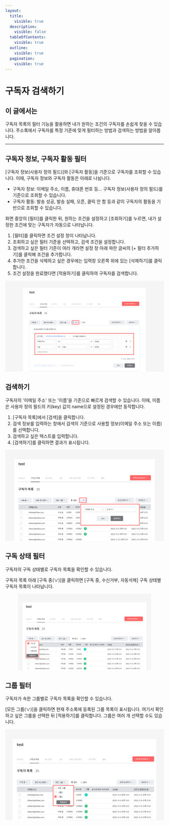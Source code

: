 ```yaml
---
layout:
  title:
    visible: true
  description:
    visible: false
  tableOfContents:
    visible: true
  outline:
    visible: true
  pagination:
    visible: true
---
```


# 구독자 검색하기

## 이 글에서는 <a href="#h_01gfaq4cjqw7jtcp26af3cpf4y" id="h_01gfaq4cjqw7jtcp26af3cpf4y"></a>

구독자 목록의 필터 기능을 활용하면 내가 원하는 조건의 구독자를 손쉽게 찾을 수 있습니다. 주소록에서 구독자를 특정 기준에 맞게 필터하는 방법과 검색하는 방법을 알아봅니다.

***

## 구독자 정보, 구독자 활동 필터 <a href="#h_01gfaq4wa1nv0gyyzg029acycy" id="h_01gfaq4wa1nv0gyyzg029acycy"></a>

\[구독자 정보(사용자 정의 필드)]와 \[구독자 활동]을 기준으로 구독자를 조회할 수 있습니다. 이때, 구독자 정보와 구독자 활동은 아래로 나뉩니다.

* 구독자 정보: 이메일 주소, 이름, 휴대폰 번호 등... 구독자 정보(사용자 정의 필드)를 기준으로 조회할 수 있습니다.
* 구독자 활동: 발송 성공, 발송 실패, 오픈, 클릭 안 함 등과 같이 구독자의 활동을 기반으로 조회할 수 있습니다.

화면 중앙의 \[필터]를 클릭한 뒤, 원하는 조건을 설정하고 \[조회하기]를 누르면, 내가 설정한 조건에 맞는 구독자가 자동으로 나타납니다.

1. \[필터]를 클릭하면 조건 설정 창이 나타납니다.
2. 조회하고 싶은 필터 기준을 선택하고, 검색 조건을 설정합니다.
3. 검색하고 싶은 필터 기준이 여러 개라면 설정 창 아래 파란 글씨의 \[+ 필터 추가하기]를 클릭해 조건을 추가합니다.
4. 추가한 조건을 삭제하고 싶은 경우에는 입력창 오른쪽 위에 있는 \[삭제하기]를 클릭합니다.
5. 조건 설정을 완료했다면 \[적용하기]를 클릭하여 구독자를 검색합니다.

![](<../../.gitbook/assets/3 (8).png>)

## 검색하기 <a href="#h_01gfaq50zhgvhqcsnx5w13717d" id="h_01gfaq50zhgvhqcsnx5w13717d"></a>

구독자의 '이메일 주소' 또는 '이름'을 기준으로 빠르게 검색할 수 있습니다. 이때, 이름은 사용자 정의 필드의 키(key) 값이 name으로 설정된 경우에만 동작합니다.

1. \[구독자 목록]에서 \[검색]을 클릭합니다.
2. 검색 정보를 입력하는 창에서 검색의 기준으로 사용할 정보(이메일 주소 또는 이름)를 선택합니다.
3. 검색하고 싶은 텍스트를 입력합니다.
4. \[검색하기]를 클릭하면 결과가 표시됩니다.

![](<../../.gitbook/assets/4 (7).png>)



## 구독 상태 필터 <a href="#h_01gfaq4h8vrmg50z2a95mg2f9r" id="h_01gfaq4h8vrmg50z2a95mg2f9r"></a>

구독자의 구독 상태별로 구독자 목록을 확인할 수 있습니다.&#x20;

구독자 목록 아래 \[구독 중(∨)]을 클릭하면 \[구독 중, 수신거부, 자동삭제] 구독 상태별 구독자 목록이 나타납니다.

<figure><img src="../../.gitbook/assets/1 (8).png" alt=""><figcaption></figcaption></figure>

## 그룹 필터 <a href="#h_01gfaq4qe9cngf2jrp4nq8gndv" id="h_01gfaq4qe9cngf2jrp4nq8gndv"></a>

구독자가 속한 그룹별로 구독자 목록을 확인할 수 있습니다.&#x20;

\[모든 그룹(∨)]을 클릭하면 현재 주소록에 등록된 그룹 목록이 표시됩니다. 여기서 확인하고 싶은 그룹을 선택한 뒤 \[적용하기]를 클릭합니다. 그룹은 여러 개 선택할 수도 있습니다.

![](<../../.gitbook/assets/2 (7).png>)
